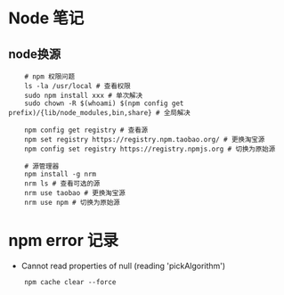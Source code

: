 # Node 笔记

## node换源
~~~ shell
    # npm 权限问题
    ls -la /usr/local # 查看权限
    sudo npm install xxx # 单次解决
    sudo chown -R $(whoami) $(npm config get prefix)/{lib/node_modules,bin,share} # 全局解决
    
    npm config get registry # 查看源
    npm set registry https://registry.npm.taobao.org/ # 更换淘宝源
    npm config set registry https://registry.npmjs.org # 切换为原始源
    
    # 源管理器
    npm install -g nrm
    nrm ls # 查看可选的源
    nrm use taobao # 更换淘宝源
    nrm use npm # 切换为原始源
~~~

# npm error 记录
- Cannot read properties of null (reading 'pickAlgorithm')
~~~ shell
    npm cache clear --force
~~~
